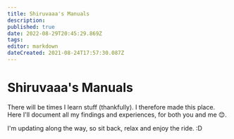 ```yaml
---
title: Shiruvaaa's Manuals
description: 
published: true
date: 2022-08-29T20:45:29.869Z
tags: 
editor: markdown
dateCreated: 2021-08-24T17:57:30.087Z
---
```


# Shiruvaaa's Manuals
There will be times I learn stuff (thankfully).
I therefore made this place. Here I'll document all my findings and experiences, for both you and me 😊.

I'm updating along the way, so sit back, relax and enjoy the ride. :D
